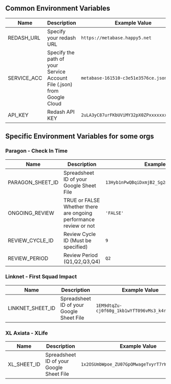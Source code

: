 ## Common Environment Variables
| Name | Description | Example Value |
| ---- | ----------- | ------------- |
| REDASH_URL | Specify your redash URL | `https://metabase.happy5.net` |
| SERVICE_ACC | Specify the path of your Service Account File (.json) from Google Cloud | `metabase-161510-c3e51e3576ce.json` |
| API_KEY | Redash API KEY | `2uLA3yC87urFKbUViMY32pX0ZPxxxxxxxxxxxxxx` |

## Specific Environment Variables for some orgs
### Paragon - Check In Time
| Name | Description | Example Value |
| ---- | ----------- | ------------- |
| PARAGON_SHEET_ID | Spreadsheet ID of your Google Sheet File | `13Hyb1nPwQBqiDxmjB2_Sg2mevsPszai6OPniCq5yze4` |
| ONGOING_REVIEW | TRUE or FALSE Whether there are ongoing performance review or not | `'FALSE'` |
| REVIEW_CYCLE_ID | Review Cycle ID (Must be specified) | `9` |
| REVIEW_PERIOD | Review Period (Q1,Q2,Q3,Q4) | `Q2` |

### Linknet - First Squad Impact
| Name | Description | Example Value |
| ---- | ----------- | ------------- |
| LINKNET_SHEET_ID | Spreadsheet ID of your Google Sheet File | `1EM9dtqZu-cj0f60g_1kb1wYfT096vMs3_k4rc2Y_R1E` |

### XL Axiata - XLife
| Name | Description | Example Value |
| ---- | ----------- | ------------- |
| XL_SHEET_ID | Spreadsheet ID of your Google Sheet File | `1x2OSUmbWpoe_ZU07GpOMwageTvyrT7rWrUgEkE5ergQ` |

